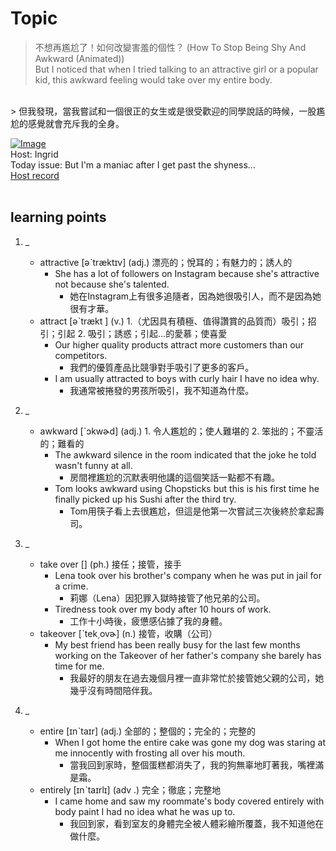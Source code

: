 # Topic

> 不想再尷尬了！如何改變害羞的個性？ (How To Stop Being Shy And Awkward (Animated)) <br>
> But I noticed that when I tried talking to an attractive girl or a popular kid, this awkward feeling would take over my entire body.
 <br>
> 但我發現，當我嘗試和一個很正的女生或是很受歡迎的同學說話的時候，一股尷尬的感覺就會充斥我的全身。 <br>

[![Image](https://cdn.voicetube.com/assets/thumbnails/_J7LuJEEb2M.jpg)](https://www.youtube.com/embed/_J7LuJEEb2M?rel=0&showinfo=0&cc_load_policy=0&controls=1&autoplay=1&iv_load_policy=3&playsinline=1&wmode=transparent&start=24&end=33&enablejsapi=1&origin=https://tw.voicetube.com&widgetid=1)<br>
Host: Ingrid
<br>Today issue: But I'm a maniac after I get past the shyness...
<br>
[Host record](https://cdn.voicetube.com/tmp/everyday_records/ingrid.wang_vt_50297/3707.mp3)
<br><br>
## learning points
1. _
	* attractive [əˋtræktɪv] (adj.) 漂亮的；悅耳的；有魅力的；誘人的
		- She has a lot of followers on Instagram because she's attractive not because she's talented.
			+ 她在Instagram上有很多追隨者，因為她很吸引人，而不是因為她很有才華。
	* attract [əˋtrækt ] (v.) 1.（尤因具有積極、值得讚賞的品質而）吸引；招引；引起 2. 吸引；誘惑；引起…的愛慕；使喜愛
		- Our higher quality products attract more customers than our competitors.
			+ 我們的優質產品比競爭對手吸引了更多的客戶。
		- I am usually attracted to boys with curly hair I have no idea why.
			+ 我通常被捲發的男孩所吸引，我不知道為什麼。

2. _
	* awkward [ˋɔkwɚd] (adj.) 1. 令人尷尬的；使人難堪的 2. 笨拙的；不靈活的；難看的
		- The awkward silence in the room indicated that the joke he told wasn't funny at all.
			+ 房間裡尷尬的沉默表明他講的這個笑話一點都不有趣。
		- Tom looks awkward using Chopsticks but this is his first time he finally picked up his Sushi after the third try.
			+ Tom用筷子看上去很尷尬，但這是他第一次嘗試三次後終於拿起壽司。

3. _
	* take over [] (ph.) 接任；接管，接手
		- Lena took over his brother's company when he was put in jail for a crime.
			+ 莉娜（Lena）因犯罪入獄時接管了他兄弟的公司。
		- Tiredness took over my body after 10 hours of work.
			+ 工作十小時後，疲憊感佔據了我的身體。
	* takeover [ˋtek͵ovɚ] (n.) 接管，收購（公司）
		- My best friend has been really busy for the last few months working on the Takeover of her father's company she barely has time for me.
			+ 我最好的朋友在過去幾個月裡一直非常忙於接管她父親的公司，她幾乎沒有時間陪伴我。

4. _
	* entire [ɪnˋtaɪr] (adj.) 全部的；整個的；完全的；完整的
		- When I got home the entire cake was gone my dog was staring at me innocently with frosting all over his mouth.
			+ 當我回到家時，整個蛋糕都消失了，我的狗無辜地盯著我，嘴裡滿是霜。
	* entirely [ɪnˋtaɪrlɪ] (adv .) 完全；徹底；完整地
		- I came home and saw my roommate's body covered entirely with body paint I had no idea what he was up to.
			+ 我回到家，看到室友的身體完全被人體彩繪所覆蓋，我不知道他在做什麼。
